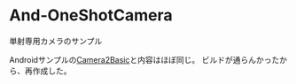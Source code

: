 # And-OneShotCamera
単射専用カメラのサンプル<br/>

Androidサンプルの[Camera2Basic](https://github.com/googlearchive/android-Camera2Basic.git)と内容はほぼ同じ。
ビルドが通らんかったから、再作成した。
